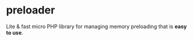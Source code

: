# preloader
Lite &amp; fast micro PHP library for managing memory preloading that is **easy to use**.
